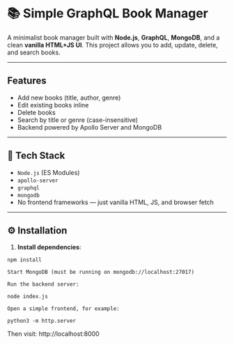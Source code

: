 # 📚 Simple GraphQL Book Manager

A minimalist book manager built with **Node.js**, **GraphQL**, **MongoDB**, and a clean **vanilla HTML+JS UI**. This project allows you to add, update, delete, and search books.

---

## Features

- Add new books (title, author, genre)
- Edit existing books inline
- Delete books
- Search by title or genre (case-insensitive)
- Backend powered by Apollo Server and MongoDB

---

## 🧱 Tech Stack

- `Node.js` (ES Modules)
- `apollo-server`
- `graphql`
- `mongodb`
- No frontend frameworks — just vanilla HTML, JS, and browser fetch

---

## ⚙️ Installation

1. **Install dependencies**:

```
npm install
```

    Start MongoDB (must be running on mongodb://localhost:27017)

    Run the backend server:

```
node index.js
```

    Open a simple frontend, for example:

```
python3 -m http.server
```

Then visit: http://localhost:8000
